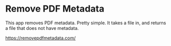 # Remove PDF Metadata

This app removes PDF metadata. Pretty simple. It takes a file in, and returns a file that does not have metadata.

https://removepdfmetadata.com/